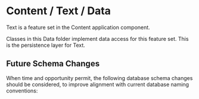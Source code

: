 # Content / Text / Data

Text is a feature set in the Content application component.
  
Classes in this Data folder implement data access for this feature set. This is the persistence layer for Text.

## Future Schema Changes

When time and opportunity permit, the following database schema changes should be considered, to improve alignment with current database naming conventions:

